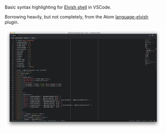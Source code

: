 Basic syntax highlighting for [Elvish shell](https://elv.sh) in VSCode.

Borrowing heavily, but not completely, from the Atom [language-elvish](https://github.com/iwoloschin/language-elvish) plugin.

![screenshot](https://raw.githubusercontent.com/paradox460/elvish-lang/master/images/screenshot.png)

